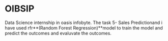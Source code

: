 # OIBSIP
Data Science internship in oasis infobyte.
The task 5- Sales Predictionand i have used rfr**(Random Forest Regression)**model to train the model and predict the outcomes and evaluvate the outcomes.

